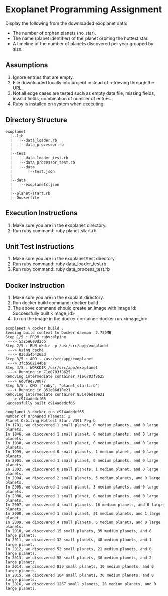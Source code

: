 Exoplanet Programming Assignment
==============

Display the following from the downloaded exoplanet data:
- The number of orphan planets (no star).
- The name (planet identifier) of the planet orbiting the hottest star.
- A timeline of the number of planets discovered per year grouped by size. 


Assumptions
-------------

1. Ignore entries that are empty.
2. File downloaded locally into project instead of retrieving through the URL.
3. Not all edge cases are tested such as empty data file, missing fields, invalid fields, combination of number of entries.
4. Ruby is installed on system when executing.


Directory Structure
--------------

```
exoplanet
  |--lib
  |   |--data_loader.rb
  |   |--data_processor.rb
  |
  |--test
  |   |--data_loader_test.rb
  |   |--data_processor_test.rb
  |   |--data
  |       |--test.json
  | 
  |--data
  |   |--exoplanets.json
  |
  |--planet-start.rb
  |--Dockerfile
```



Execution Instructions
--------------

1. Make sure you are in the exoplanet directory.
2. Run ruby command:  ruby planet-start.rb


Unit Test Instructions
--------------

1. Make sure you are in the exoplanet/test directory.
2. Run ruby command:  ruby data_loader_test.rb
3. Run ruby command:  ruby data_process_test.rb


Docker Instruction
--------------

1. Make sure you are in the exoplant directory.
2. Run docker build command: docker build .
3. The above command should create an image with image id: Successfully built <image_id>
3. To run the image in the docker container: docker run <image_id>

```
exoplanet % docker build .
Sending build context to Docker daemon  2.739MB
Step 1/5 : FROM ruby:alpine
 ---> 5325e6e0d2cb
Step 2/5 : RUN mkdir -p /usr/src/app/exoplanet
 ---> Using cache
 ---> 036da4b4263d
Step 3/5 : ADD . /usr/src/app/exoplanet
 ---> 3fcb562144be
Step 4/5 : WORKDIR /usr/src/app/exoplanet
 ---> Running in 71e0703f8625
Removing intermediate container 71e0703f8625
 ---> 6d0f9e288077
Step 5/5 : CMD ["ruby", "planet_start.rb"]
 ---> Running in 851e06d10e21
Removing intermediate container 851e06d10e21
 ---> c914adedcf65
Successfully built c914adedcf65

exoplanet % docker run c914adedcf65
Number of Orphaned Planets: 2
Planet Orbiting Hottest Star: V391 Peg b
In 1781, we discovered 1 small planet, 0 medium planets, and 0 large planets.
In 1846, we discovered 1 small planet, 0 medium planets, and 0 large planets.
In 1930, we discovered 1 small planet, 0 medium planets, and 0 large planets.
In 1999, we discovered 0 small planets, 1 medium planet, and 0 large planets.
In 2001, we discovered 1 small planet, 0 medium planets, and 0 large planets.
In 2002, we discovered 0 small planets, 1 medium planet, and 0 large planets.
In 2004, we discovered 2 small planets, 5 medium planets, and 0 large planets.
In 2005, we discovered 1 small planet, 3 medium planets, and 0 large planets.
In 2006, we discovered 1 small planet, 6 medium planets, and 0 large planets.
In 2007, we discovered 4 small planets, 16 medium planets, and 0 large planets.
In 2008, we discovered 1 small planet, 21 medium planets, and 1 large planet.
In 2009, we discovered 4 small planets, 6 medium planets, and 0 large planets.
In 2010, we discovered 15 small planets, 39 medium planets, and 0 large planets.
In 2011, we discovered 32 small planets, 48 medium planets, and 1 large planet.
In 2012, we discovered 52 small planets, 21 medium planets, and 0 large planets.
In 2013, we discovered 58 small planets, 30 medium planets, and 2 large planets.
In 2014, we discovered 830 small planets, 30 medium planets, and 0 large planets.
In 2015, we discovered 104 small planets, 30 medium planets, and 0 large planets.
In 2016, we discovered 1267 small planets, 26 medium planets, and 0 large planets.
```

